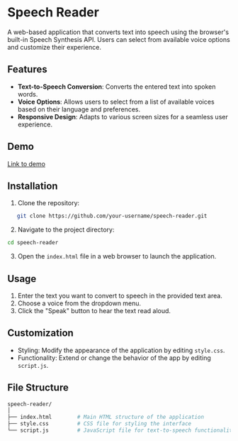 # Speech Reader

A web-based application that converts text into speech using the browser's built-in Speech Synthesis API. Users can select from available voice options and customize their experience.

## Features

- **Text-to-Speech Conversion**: Converts the entered text into spoken words.
- **Voice Options**: Allows users to select from a list of available voices based on their language and preferences.
- **Responsive Design**: Adapts to various screen sizes for a seamless user experience.

## Demo
[Link to demo](https://k8xj9s.csb.app/)

## Installation

1. Clone the repository:
```bash
   git clone https://github.com/your-username/speech-reader.git
```

2. Navigate to the project directory:
```bash
cd speech-reader
```
3. Open the `index.html` file in a web browser to launch the application.

## Usage

1. Enter the text you want to convert to speech in the provided text area.
2. Choose a voice from the dropdown menu.
3. Click the "Speak" button to hear the text read aloud.

## Customization

- Styling: Modify the appearance of the application by editing `style.css`.
- Functionality: Extend or change the behavior of the app by editing `script.js`.

## File Structure


```graphql
speech-reader/
│
├── index.html        # Main HTML structure of the application
├── style.css         # CSS file for styling the interface
└── script.js         # JavaScript file for text-to-speech functionality
```
